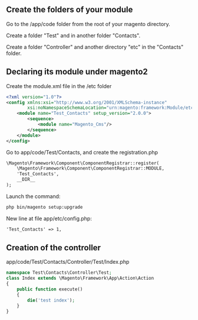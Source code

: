 ## Create the folders of your module

Go to the /app/code folder from the root of your magento directory.

Create a folder "Test" and in another folder "Contacts".

Create a folder "Controller" and another directory "etc" in the "Contacts" folder.

## Declaring its module under magento2

Create the module.xml file in the /etc folder

```xml
<?xml version="1.0"?>
<config xmlns:xsi="http://www.w3.org/2001/XMLSchema-instance"
        xsi:noNamespaceSchemaLocation="urn:magento:framework:Module/etc/module.xsd">
    <module name="Test_Contacts" setup_version="2.0.0">
        <sequence>
            <module name="Magento_Cms"/>
        </sequence>
    </module>
</config>
```

Go to app/code/Test/Contacts, and create the registration.php

```xml
\Magento\Framework\Component\ComponentRegistrar::register(
    \Magento\Framework\Component\ComponentRegistrar::MODULE,
    'Test_Contacts',
    __DIR__
);
```

Launch the command:

```xml
php bin/magento setup:upgrade
```

New line at file app/etc/config.php:

```xml
'Test_Contacts' => 1,
```

## Creation of the controller

app/code/Test/Contacts/Controller/Test/Index.php

```php
namespace Test\Contacts\Controller\Test;
class Index extends \Magento\Framework\App\Action\Action
{
    public function execute()
    {
        die('test index');
    }
}
```



